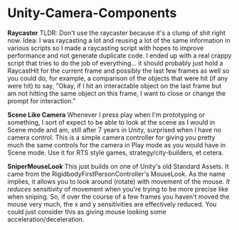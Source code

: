 # Unity-Camera-Components
**Raycaster**
TLDR: Don't use the raycaster because it's a clump of shit right now.
Idea: I was raycasting a lot and reusing a lot of the same information in various scripts so I made a raycasting script with hopes to improve performance and not generate duplicate code. I ended up with a real crappy script that tries to do the job of everything... it should probably just hold a RaycastHit for the current frame and possibly the last few frames as well so you could do, for example, a comparison of the objects that were hit (if any were hit) to say, "Okay, if I hit an interactable object on the last frame but am not hitting the same object on this frame, I want to close or change the prompt for interaction."

**Scene Like Camera**
Whenever I press play when I'm prototyping or something, I sort of expect to be able to look at the scene as I would in Scene mode and am, still after 7 years in Unity, surprised when I have no camera control. This is a simple camera controller for giving you pretty much the same controls for the camera in Play mode as you would have in Scene mode. Use it for RTS style games, strategy/city-builders, et cetera.

**SniperMouseLook**
This just builds on one of Unity's old Standard Assets. It came from the RigidbodyFirstPersonController's MouseLook. As the name implies, it allows you to look around (rotate) with movement of the mouse. *It reduces* sensitivity of movement when you're trying to be more precise like when sniping. So, if over the course of a few frames you haven't moved the mouse very much, the x and y sensitivities are effectively reduced. You could just consider this as giving mouse looking some acceleration/deceleration.
